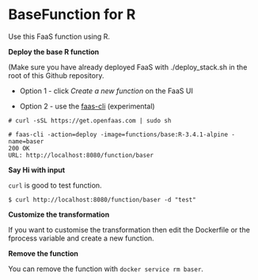 BaseFunction for R
================

Use this FaaS function using R.

**Deploy the base R function**

(Make sure you have already deployed FaaS with ./deploy\_stack.sh in the root of this Github repository.

-   Option 1 - click *Create a new function* on the FaaS UI

-   Option 2 - use the [faas-cli](https://github.com/openfaas/faas-cli/) (experimental)

<!-- -->

    # curl -sSL https://get.openfaas.com | sudo sh

    # faas-cli -action=deploy -image=functions/base:R-3.4.1-alpine -name=baser
    200 OK
    URL: http://localhost:8080/function/baser

**Say Hi with input**

`curl` is good to test function.

    $ curl http://localhost:8080/function/baser -d "test"

**Customize the transformation**

If you want to customise the transformation then edit the Dockerfile or the fprocess variable and create a new function.

**Remove the function**

You can remove the function with `docker service rm baser`.